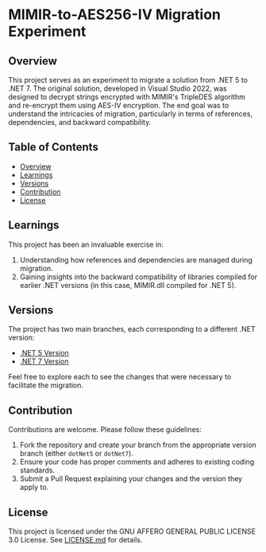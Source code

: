 # MIMIR-to-AES256-IV Migration Experiment

## Overview

This project serves as an experiment to migrate a solution from .NET 5 to .NET 7. The original solution, developed in Visual Studio 2022, was designed to decrypt strings encrypted with MIMIR's TripleDES algorithm and re-encrypt them using AES-IV encryption. The end goal was to understand the intricacies of migration, particularly in terms of references, dependencies, and backward compatibility.

## Table of Contents

- [Overview](#overview)
- [Learnings](#learnings)
- [Versions](#versions)
- [Contribution](#contribution)
- [License](#license)

## Learnings

This project has been an invaluable exercise in:

1. Understanding how references and dependencies are managed during migration.
2. Gaining insights into the backward compatibility of libraries compiled for earlier .NET versions (in this case, MIMIR.dll compiled for .NET 5).

## Versions

The project has two main branches, each corresponding to a different .NET version:

- [.NET 5 Version](https://github.com/fkitsantas/MIMIR-to-AES256-IV/tree/dotNet5)
- [.NET 7 Version](https://github.com/fkitsantas/MIMIR-to-AES256-IV/tree/dotNet7)

Feel free to explore each to see the changes that were necessary to facilitate the migration.

## Contribution

Contributions are welcome. Please follow these guidelines:

1. Fork the repository and create your branch from the appropriate version branch (either `dotNet5` or `dotNet7`).
2. Ensure your code has proper comments and adheres to existing coding standards.
3. Submit a Pull Request explaining your changes and the version they apply to.

## License

This project is licensed under the GNU AFFERO GENERAL PUBLIC LICENSE 3.0 License. See [LICENSE.md](LICENSE.md) for details.
